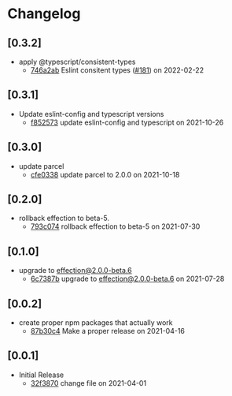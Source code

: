 # Changelog

## \[0.3.2]

- apply @typescript/consistent-types
  - [746a2ab](https://github.com/thefrontside/simulacrum/commit/746a2ab46333ff836808dd4d1bf8e98f2a20afae) Eslint consitent types ([#181](https://github.com/thefrontside/simulacrum/pull/181)) on 2022-02-22

## \[0.3.1]

- Update eslint-config and typescript versions
  - [f852573](https://github.com/thefrontside/simulacrum/commit/f852573daefaf3da2675b1233c3c2db38a2b43ba) update eslint-config and typescript on 2021-10-26

## \[0.3.0]

- update parcel
  - [cfe0338](https://github.com/thefrontside/simulacrum/commit/cfe0338f8c4b484ac559e228b7e8d9ad4e1f6c2a) update parcel to 2.0.0 on 2021-10-18

## \[0.2.0]

- rollback effection to beta-5.
  - [793c074](https://github.com/thefrontside/simulacrum/commit/793c074c73d4958a9db5231b7ffdd54b5f103d4a) rollback effection to beta-5 on 2021-07-30

## \[0.1.0]

- upgrade to effection@2.0.0-beta.6
  - [6c7387b](https://github.com/thefrontside/simulacrum/commit/6c7387bc9740e62a032e7133a18cff2888d38858) upgrade to effection@2.0.0-beta.6 on 2021-07-28

## \[0.0.2]

- create proper npm packages that actually work
  - [87b30c4](https://github.com/thefrontside/simulacrum/commit/87b30c45b502f31747918610bed3604afd21bba9) Make a proper release on 2021-04-16

## \[0.0.1]

- Initial Release
  - [32f3870](https://github.com/thefrontside/simulacrum/commit/32f3870a5fcc65d726348f20a71ca51c2b77422d) change file on 2021-04-01
